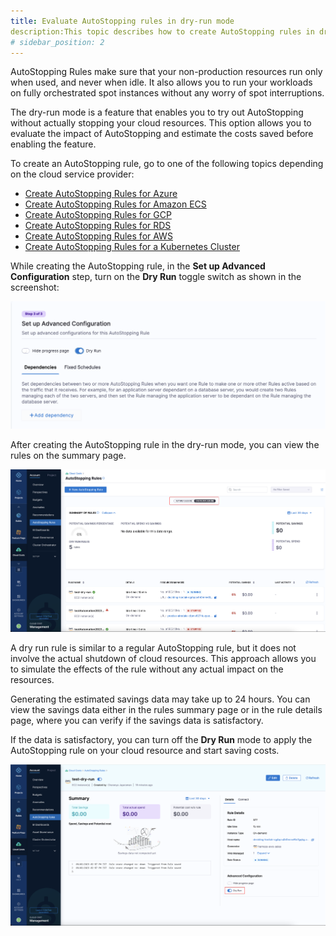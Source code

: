 ```yaml
---
title: Evaluate AutoStopping rules in dry-run mode
description:This topic describes how to create AutoStopping rules in dry-run mode.
# sidebar_position: 2
---
```


AutoStopping Rules make sure that your non-production resources run only when used, and never when idle. It also allows you to run your workloads on fully orchestrated spot instances without any worry of spot interruptions.

The dry-run mode is a feature that enables you to try out AutoStopping without actually stopping your cloud resources. This option allows you to evaluate the impact of AutoStopping and estimate the costs saved before enabling the feature.

To create an AutoStopping rule, go to one of the following topics depending on the cloud service provider:
* [Create AutoStopping Rules for Azure](/docs/cloud-cost-management/2-use-cloud-cost-management/1-optimize-cloud-costs-with-intelligent-cloud-auto-stopping-rules/3-create-auto-stopping-rules/create-auto-stopping-rules-for-azure.md)
* [Create AutoStopping Rules for Amazon ECS](/docs/cloud-cost-management/2-use-cloud-cost-management/1-optimize-cloud-costs-with-intelligent-cloud-auto-stopping-rules/3-create-auto-stopping-rules/create-auto-stopping-rules-for-ecs.md)
* [Create AutoStopping Rules for GCP](/docs/cloud-cost-management/2-use-cloud-cost-management/1-optimize-cloud-costs-with-intelligent-cloud-auto-stopping-rules/3-create-auto-stopping-rules/create-auto-stopping-rules-for-gcp.md)
* [Create AutoStopping Rules for RDS](/docs/cloud-cost-management/2-use-cloud-cost-management/1-optimize-cloud-costs-with-intelligent-cloud-auto-stopping-rules/3-create-auto-stopping-rules/create-auto-stopping-rules-for-rds.md)
* [Create AutoStopping Rules for AWS](/docs/cloud-cost-management/2-use-cloud-cost-management/1-optimize-cloud-costs-with-intelligent-cloud-auto-stopping-rules/3-create-auto-stopping-rules/create-autostopping-rules-aws.md)
* [Create AutoStopping Rules for a Kubernetes Cluster](/docs/cloud-cost-management/2-use-cloud-cost-management/1-optimize-cloud-costs-with-intelligent-cloud-auto-stopping-rules/3-create-auto-stopping-rules/create-autostopping-rules-for-kubernetes.md)


While creating the AutoStopping rule, in the **Set up Advanced Configuration** step, turn on the **Dry Run** toggle switch as shown in the screenshot: 

![](./static/autostopping-enable-dry-run-mode.png)

After creating the AutoStopping rule in the dry-run mode, you can view the rules on the summary page.

![](./static/dry-run-rules-summary-page.png)



A dry run rule is similar to a regular AutoStopping rule, but it does not involve the actual shutdown of cloud resources. This approach allows you to simulate the effects of the rule without any actual impact on the resources.

Generating the estimated savings data may take up to 24 hours. You can view the savings data either in the rules summary page or in the rule details page, where you can verify if the savings data is satisfactory.

If the data is satisfactory, you can turn off the **Dry Run** mode to apply the AutoStopping rule on your cloud resource and start saving costs.

![](./static/summary-page-dry-run.png)

